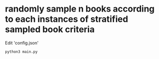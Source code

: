 # randomly sample n books according to each instances of stratified sampled book criteria

Edit 'config.json'

```
python3 main.py 
```
